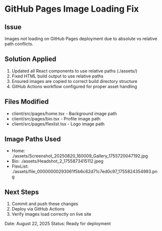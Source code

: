 # GitHub Pages Image Loading Fix

## Issue
Images not loading on GitHub Pages deployment due to absolute vs relative path conflicts.

## Solution Applied
1. Updated all React components to use relative paths (./assets/)
2. Fixed HTML build output to use relative paths 
3. Ensured images are copied to correct build directory structure
4. GitHub Actions workflow configured for proper asset handling

## Files Modified
- client/src/pages/home.tsx - Background image path
- client/src/pages/bio.tsx - Profile image path  
- client/src/pages/flexlist.tsx - Logo image path

## Image Paths Used
- Home: ./assets/Screenshot_20250820_160009_Gallery_1755720047192.jpg
- Bio: ./assets/Headshot_2_1755873415112.jpeg
- FlexList: ./assets/file_00000000293061f5b6c62d71c7ed0c97_1755824354993.png

## Next Steps
1. Commit and push these changes
2. Deploy via GitHub Actions
3. Verify images load correctly on live site

Date: August 22, 2025
Status: Ready for deployment